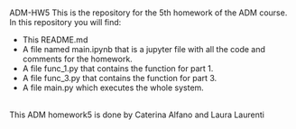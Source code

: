 #
ADM-HW5
This is the repository for the 5th homework of the ADM course.  
In this repository you will find: <br>
* This README.md  <br>
* A file named main.ipynb that is a jupyter file with all the code and comments for the homework. <br>
* A file func_1.py that contains the function for part 1. <br>
* A file func_3.py that contains the function for part 3. <br>
* A file main.py which executes the whole system.<br>
<br>
This ADM homework5 is done by Caterina Alfano and Laura Laurenti
